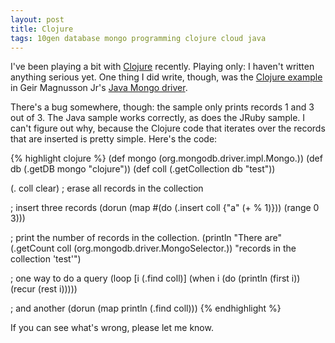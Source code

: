 ```yaml
---
layout: post
title: Clojure
tags: 10gen database mongo programming clojure cloud java
---
```


I've been playing a bit with [Clojure](http://clojure.org/) recently.
Playing only: I haven't written anything serious yet. One thing I did write,
though, was the
[Clojure example](https://github.com/geir/mongo-java-driver/tree/master/src/examples/clojure/mongo.clj)
in Geir Magnusson Jr's
[Java Mongo driver](https://github.com/geir/mongo-java-driver/tree/master).

There's a bug somewhere, though: the sample only prints records 1 and 3 out
of 3. The Java sample works correctly, as does the JRuby sample. I can't
figure out why, because the Clojure code that iterates over the records that
are inserted is pretty simple. Here's the code:

{% highlight clojure %}
(def mongo (org.mongodb.driver.impl.Mongo.))
(def db (.getDB mongo "clojure"))
(def coll (.getCollection db "test"))

(. coll clear)                          ; erase all records in the collection

; insert three records
(dorun (map #(do (.insert coll {"a" (+ % 1)})) (range 0 3)))

; print the number of records in the collection.
(println "There are" (.getCount coll (org.mongodb.driver.MongoSelector.))
  "records in the collection 'test'")

; one way to do a query
(loop [i (.find coll)]
  (when i
    (do (println (first i))
        (recur (rest i)))))

; and another
(dorun (map println (.find coll)))
{% endhighlight %}


If you can see what's wrong, please let me know.
